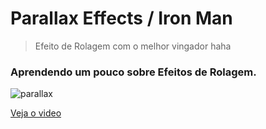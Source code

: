 # Parallax Effects / Iron Man

> Efeito de Rolagem com o melhor vingador haha
### Aprendendo um pouco sobre Efeitos de Rolagem.

![parallax](https://user-images.githubusercontent.com/65264902/105649145-b2513c00-5e8d-11eb-8474-028199cb8a3d.jpg)



[Veja o video](https://www.linkedin.com/feed/update/urn:li:ugcPost:6759272351344455680/)

